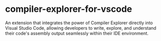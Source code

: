 # compiler-explorer-for-vscode
An extension that integrates the power of Compiler Explorer directly into Visual Studio Code, allowing developers to write, explore, and understand their code's assembly output seamlessly within their IDE environment.
